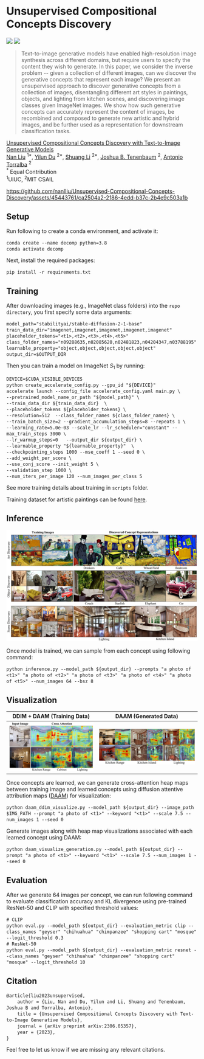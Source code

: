 # Unsupervised Compositional Concepts Discovery

<a href="https://energy-based-model.github.io/unsupervised-concept-discovery"><img src="https://img.shields.io/static/v1?label=Project&message=Website&color=red" height=20.5></a> 
<a href="https://arxiv.org/abs/2306.05357"><img src="https://img.shields.io/badge/arXiv-2306.05357-b31b1b.svg" height=20.5></a>

> Text-to-image generative models have enabled high-resolution image synthesis across different domains, but require users to specify the content they wish to generate. In this paper, we consider the inverse problem -- given a collection of different images, can we discover the generative concepts that represent each image? We present an unsupervised approach to discover generative concepts from a collection of images, disentangling different art styles in paintings, objects, and lighting from kitchen scenes, and discovering image classes given ImageNet images. We show how such generative concepts can accurately represent the content of images, be recombined and composed to generate new artistic and hybrid images, and be further used as a representation for downstream classification tasks.  

[Unsupervised Compositional Concepts Discovery with Text-to-Image Generative Models](https://energy-based-model.github.io/unsupervised-concept-discovery)
    <br>
    [Nan Liu](https://nanliu.io) <sup>1*</sup>,
    [Yilun Du](https://yilundu.github.io) <sup>2*</sup>,
    [Shuang Li](https://people.csail.mit.edu/lishuang) <sup>2*</sup>,
    [Joshua B. Tenenbaum](https://mitibmwatsonailab.mit.edu/people/joshua-tenenbaum/) <sup>2</sup>,
    [Antonio Torralba](https://groups.csail.mit.edu/vision/torralbalab/) <sup>2</sup>
    <br>
    <sup>*</sup> Equal Contribution
    <br>
    <sup>1</sup>UIUC, <sup>2</sup>MIT CSAIL
    <br>

https://github.com/nanlliu/Unsupervised-Compositional-Concepts-Discovery/assets/45443761/ca2504a2-2186-4edd-b37c-2b4e9c503a1b


## Setup

Run following to create a conda environment, and activate it:

    conda create --name decomp python=3.8
    conda activate decomp

Next, install the required packages:

    pip install -r requirements.txt


## Training

After downloading images (e.g., ImageNet class folders) into the `repo directory`, you first specify some data arguments:

    model_path="stabilityai/stable-diffusion-2-1-base"
    train_data_dir="imagenet,imagenet,imagenet,imagenet,imagenet"
    placeholder_tokens="<t1>,<t2>,<t3>,<t4>,<t5>"
    class_folder_names="n09288635,n02085620,n02481823,n04204347,n03788195" 
    learnable_property="object,object,object,object,object"
    output_dir=$OUTPUT_DIR

Then you can train a model on ImageNet $S_1$ by running:

    DEVICE=$CUDA_VISIBLE_DEVICES
    python create_accelerate_config.py --gpu_id "${DEVICE}"
    accelerate launch --config_file accelerate_config.yaml main.py \
    --pretrained_model_name_or_path "${model_path}" \
    --train_data_dir ${train_data_dir}  \
    --placeholder_tokens ${placeholder_tokens} \
    --resolution=512  --class_folder_names ${class_folder_names} \
    --train_batch_size=2 --gradient_accumulation_steps=8 --repeats 1 \
    --learning_rate=5.0e-03 --scale_lr --lr_scheduler="constant" --max_train_steps 3000 \
    --lr_warmup_steps=0   --output_dir ${output_dir} \
    --learnable_property "${learnable_property}"  \
    --checkpointing_steps 1000 --mse_coeff 1 --seed 0 \
    --add_weight_per_score \
    --use_conj_score --init_weight 5 \
    --validation_step 1000 \
    --num_iters_per_image 120 --num_images_per_class 5

See more training details about training in ```scripts``` folder. 

Training dataset for artistic paintings can be found [here](https://www.dropbox.com/sh/g91atmeuy2ihkgn/AAATmXz6zI9H4fLCnsEG-CRka?dl=0).

## Inference
![teaser](assets/teaser.png)

Once model is trained, we can sample from each concept using following command:

    python inference.py --model_path ${output_dir} --prompts "a photo of <t1>" "a photo of <t2>" "a photo of <t3>" "a photo of <t4>" "a photo of <t5>" --num_images 64 --bsz 8

## Visualization

DDIM + DAAM (Training Data)             |  DAAM (Generated Data)
:-------------------------:|:-------------------------:
![decomposition_ade20k_training](assets/ade20k_training_daam.png) | ![decomposition_ade20k](assets/ade20_decomp.png)

Once concepts are learned, we can generate cross-attention heap maps between training image and learned concepts using diffusion attentive attribution maps ([DAAM](https://github.com/castorini/daam)) for visualization:

    python daam_ddim_visualize.py --model_path ${output_dir} --image_path $IMG_PATH --prompt "a photo of <t1>" --keyword "<t1>" --scale 7.5 --num_images 1 --seed 0

Generate images along with heap map visualizations associated with each learned concept using DAAM:

    python daam_visualize_generation.py --model_path ${output_dir} --prompt "a photo of <t1>" --keyword "<t1>" --scale 7.5 --num_images 1 --seed 0

## Evaluation 

After we generate 64 images per concept, we can run following command to evaluate classification accuracy and KL divergence using pre-trained ResNet-50 and CLIP with specified threshold values:

    # CLIP
    python eval.py --model_path ${output_dir} --evaluation_metric clip --class_names "geyser" "chihuahua" "chimpanzee" "shopping cart" "mosque" --logit_threshold 0.3
    # ResNet-50
    python eval.py --model_path ${output_dir} --evaluation_metric resnet --class_names "geyser" "chihuahua" "chimpanzee" "shopping cart" "mosque" --logit_threshold 10


## Citation
    @article{liu2023unsupervised,
        author = {Liu, Nan and Du, Yilun and Li, Shuang and Tenenbaum, Joshua B and Torralba, Antonio},
        title = {Unsupervised Compositional Concepts Discovery with Text-to-Image Generative Models},
        journal = {arXiv preprint arXiv:2306.05357},
        year = {2023},
    }

Feel free to let us know if we are missing any relevant citations.

